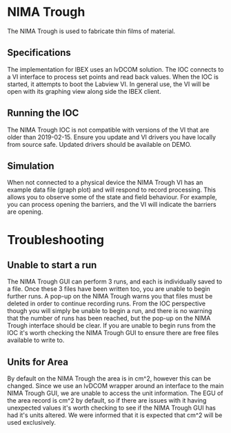 # NIMA Trough

The NIMA Trough is used to fabricate thin films of material. 

## Specifications

The implementation for IBEX uses an lvDCOM solution. The IOC connects to a VI interface to process set points and read back values. When the IOC is started, it attempts to boot the Labview VI. In general use, the VI will be open with its graphing view along side the IBEX client.

## Running the IOC

The NIMA Trough IOC is not compatible with versions of the VI that are older than 2019-02-15. Ensure you update and VI drivers you have locally from source safe. Updated drivers should be available on DEMO.

## Simulation

When not connected to a physical device the NIMA Trough VI has an example data file (graph plot) and will respond to record processing. This allows you to observe some of the state and field behaviour. For example, you can process opening the barriers, and the VI will indicate the barriers are opening.

# Troubleshooting

## Unable to start a run

The NIMA Trough GUI can perform 3 runs, and each is individually saved to a file. Once these 3 files have been written too, you are unable to begin further runs. A pop-up on the NIMA Trough warns you that files must be deleted in order to continue recording runs. From the IOC perspective though you will simply be unable to begin a run, and there is no warning that the number of runs has been reached, but the pop-up on the NIMA Trough interface should be clear. If you are unable to begin runs from the IOC it's worth checking the NIMA Trough GUI to ensure there are free files available to write to.

## Units for Area

By default on the NIMA Trough the area is in cm^2, however this can be changed. Since we use an lvDCOM wrapper around an interface to the main NIMA Trough GUI, we are unable to access the unit information. The EGU of the area record is cm^2 by default, so if there are issues with it having unexpected values it's worth checking to see if the NIMA Trough GUI has had it's units altered. We were informed that it is expected that cm^2 will be used exclusively.
